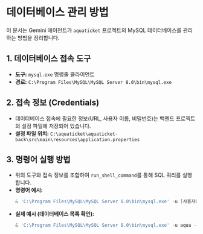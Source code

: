 # 데이터베이스 관리 방법

이 문서는 Gemini 에이전트가 `aquaticket` 프로젝트의 MySQL 데이터베이스를 관리하는 방법을 정리합니다.

## 1. 데이터베이스 접속 도구

-   **도구:** `mysql.exe` 명령줄 클라이언트
-   **경로:** `C:\Program Files\MySQL\MySQL Server 8.0\bin\mysql.exe`

## 2. 접속 정보 (Credentials)

-   데이터베이스 접속에 필요한 정보(URL, 사용자 이름, 비밀번호)는 백엔드 프로젝트의 설정 파일에 저장되어 있습니다.
-   **설정 파일 위치:** `C:\aquaticket\aquaticket-back\src\main\resources\application.properties`

## 3. 명령어 실행 방법

-   위의 도구와 접속 정보를 조합하여 `run_shell_command`를 통해 SQL 쿼리를 실행합니다.
-   **명령어 예시:**
    ```powershell
    & 'C:\Program Files\MySQL\MySQL Server 8.0\bin\mysql.exe' -u [사용자이름] -p[비밀번호] -D [데이터베이스명] -e "[SQL 쿼리]"
    ```
-   **실제 예시 (데이터베이스 목록 확인):**
    ```powershell
    & 'C:\Program Files\MySQL\MySQL Server 8.0\bin\mysql.exe' -u aqua -p'aqua1234' -D aquaticket -e 'SHOW DATABASES;'
    ```
